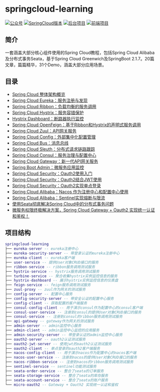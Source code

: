 # springcloud-learning

<p>
<a href="#公众号"><img src="http://macro-oss.oss-cn-shenzhen.aliyuncs.com/mall/badge/%E5%85%AC%E4%BC%97%E5%8F%B7-macrozheng-blue.svg" alt="公众号"></a>
<a href="https://github.com/macrozheng/mall-swarm"><img src="http://macro-oss.oss-cn-shenzhen.aliyuncs.com/mall/badge/Cloud%E7%89%88%E6%9C%AC-mall--swarm-brightgreen.svg" alt="SpringCloud版本"></a>
<a href="https://github.com/macrozheng/mall"><img src="http://macro-oss.oss-cn-shenzhen.aliyuncs.com/mall/badge/%E5%90%8E%E5%8F%B0%E9%A1%B9%E7%9B%AE-mall-blue.svg" alt="后台项目"></a>
<a href="https://github.com/macrozheng/mall-admin-web"><img src="http://macro-oss.oss-cn-shenzhen.aliyuncs.com/mall/badge/%E5%89%8D%E7%AB%AF%E9%A1%B9%E7%9B%AE-mall--admin--web-green.svg" alt="前端项目"></a>
</p>

## 简介

一套涵盖大部分核心组件使用的Spring Cloud教程，包括Spring Cloud Alibaba及分布式事务Seata，基于Spring Cloud Greenwich及SpringBoot 2.1.7。20篇文章，篇篇精华，31个Demo，涵盖大部分应用场景。

## 目录

- [Spring Cloud 整体架构概览](https://juejin.im/post/5d764f05e51d4561fb04bfd7)
- [Spring Cloud Eureka：服务注册与发现](https://juejin.im/post/5d78cd53f265da03d55e8351)
- [Spring Cloud Ribbon：负载均衡的服务调用](https://juejin.im/post/5d7f9006f265da03951a260c)
- [Spring Cloud Hystrix：服务容错保护](https://juejin.im/post/5d822d27e51d45621479ad92)
- [Hystrix Dashboard：断路器执行监控](https://juejin.im/post/5d88cb58f265da03e4679eff)
- [Spring Cloud OpenFeign：基于Ribbon和Hystrix的声明式服务调用](https://juejin.im/post/5d9c85c3e51d45782c23fab6)
- [Spring Cloud Zuul：API网关服务](https://juejin.im/post/5d9f2dea6fb9a04e3e724067)
- [Spring Cloud Config：外部集中化配置管理](https://juejin.im/post/5da4709af265da5baa5b06ac)
- [Spring Cloud Bus：消息总线](https://juejin.im/post/5da70d1351882509615bea34)
- [Spring Cloud Sleuth：分布式请求链路跟踪](https://juejin.im/post/5dadb4d36fb9a04e02409a7d)
- [Spring Cloud Consul：服务治理与配置中心](https://juejin.im/post/5db05582f265da4d4c20180f)
- [Spring Cloud Gateway：新一代API网关服务](https://juejin.im/post/5db6eed6518825644076d0b6)
- [Spring Boot Admin：微服务应用监控](https://juejin.im/post/5db98a2d518825649c730f81)
- [Spring Cloud Security：Oauth2使用入门](https://juejin.im/post/5dc013bae51d456e817cec30)
- [Spring Cloud Security：Oauth2结合JWT使用](https://juejin.im/post/5dc2bec6f265da4d4f65bebe)
- [Spring Cloud Security：Oauth2实现单点登录](https://juejin.im/post/5dc95a675188256e040db43f)
- [Spring Cloud Alibaba：Nacos 作为注册中心和配置中心使用](https://juejin.im/post/5dcbf7bc5188250d1f5a78ea)
- [Spring Cloud Alibaba：Sentinel实现熔断与限流](https://juejin.im/post/5dd29bece51d4561e80f9053)
- [使用Seata彻底解决Spring Cloud中的分布式事务问题](https://juejin.im/post/5dd53a9d5188255d35425a08)
- [微服务权限终极解决方案，Spring Cloud Gateway + Oauth2 实现统一认证和鉴权！](https://juejin.im/post/5f0affb6f265da231258a31d)

## 项目结构

``` lua
springcloud-learning
├── eureka-server -- eureka注册中心
├── eureka-security-server -- 带登录认证的eureka注册中心
├── eureka-client -- eureka客户端
├── user-service -- 提供User对象CRUD接口的服务
├── ribbon-service -- ribbon服务调用测试服务
├── hystrix-service -- hystrix服务调用测试服务
├── turbine-service -- 聚合收集hystrix实例监控信息的服务
├── hystrix-dashboard -- 展示hystrix实例监控信息的仪表盘
├── feign-service -- feign服务调用测试服务
├── zuul-proxy -- zuul作为网关的测试服务
├── config-server -- 配置中心服务
├── config-security-server -- 带安全认证的配置中心服务
├── config-client -- 获取配置的客户端服务
├── consul-config-client -- 用于演示consul作为配置中心的consul客户端
├── consul-user-service -- 注册到consul的提供User对象CRUD接口的服务
├── consul-service -- 注册到consul的ribbon服务调用测试服务
├── api-gateway -- gateway作为网关的测试服务
├── admin-server -- admin监控中心服务
├── admin-client -- admin监控中心监控的应用服务
├── admin-security-server -- 带登录认证的admin监控中心服务
├── oauth2-server -- oauth2认证测试服务
├── oauth2-jwt-server -- 使用jwt的oauth2认证测试服务
├── oauth2-client -- 单点登录的oauth2客户端服务
├── nacos-config-client -- 用于演示nacos作为配置中心的nacos客户端
├── nacos-user-service -- 注册到nacos的提供User对象CRUD接口的服务
├── nacos-ribbon-service -- 注册到nacos的ribbon服务调用测试服务
├── sentinel-service -- sentinel功能测试服务
├── seata-order-service -- 整合了seata的订单服务
├── seata-storage-service -- 整合了seata的库存服务
├── seata-account-service -- 整合了seata的账户服务
└── micro-oauth2 -- Gateway + Oauth2 实现统一认证和鉴权
```

